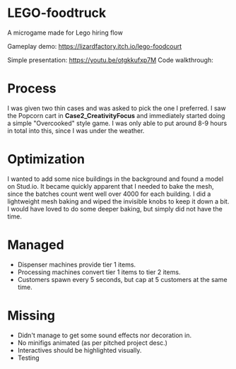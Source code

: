 # LEGO-foodtruck
 A microgame made for Lego hiring flow

Gameplay demo: https://lizardfactory.itch.io/lego-foodcourt

Simple presentation: https://youtu.be/otgkkufxp7M
Code walkthrough: 

# Process
I was given two thin cases and was asked to pick the one I preferred. I saw the Popcorn cart in **Case2_CreativityFocus** and immediately started doing a simple "Overcooked" style game.
I was only able to put around 8-9 hours in total into this, since I was under the weather.

# Optimization
I wanted to add some nice buildings in the background and found a model on Stud.io. It became quickly apparent that I needed to bake the mesh, since the batches count went well over 4000 for each building.
I did a lightweight mesh baking and wiped the invisible knobs to keep it down a bit. I would have loved to do some deeper baking, but simply did not have the time.

# Managed
- Dispenser machines provide tier 1 items.
- Processing machines convert tier 1 items to tier 2 items.
- Customers spawn every 5 seconds, but cap at 5 customers at the same time.

# Missing
- Didn't manage to get some sound effects nor decoration in.
- No minifigs animated (as per pitched project desc.)
- Interactives should be highlighted visually.
- Testing